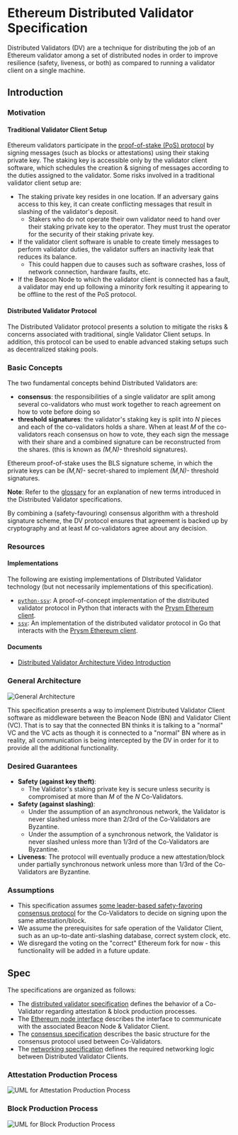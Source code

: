 # Ethereum Distributed Validator Specification

Distributed Validators (DV) are a technique for distributing the job of an Ethereum validator among a set of distributed nodes in order to improve resilience (safety, liveness, or both) as compared to running a validator client on a single machine.

## Introduction

### Motivation

#### Traditional Validator Client Setup
Ethereum validators participate in the [proof-of-stake (PoS) protocol](https://github.com/ethereum/consensus-specs) by signing messages (such as blocks or attestations) using their staking private key. The staking key is accessible only by the validator client software, which schedules the creation & signing of messages according to the duties assigned to the validator. Some risks involved in a traditional validator client setup are:
- The staking private key resides in one location. If an adversary gains access to this key, it can create conflicting messages that result in slashing of the validator's deposit.
    - Stakers who do not operate their own validator need to hand over their staking private key to the operator. They must trust the operator for the security of their staking private key.
- If the validator client software is unable to create timely messages to perform validator duties, the validator suffers an inactivity leak that reduces its balance.
    - This could happen due to causes such as software crashes, loss of network connection, hardware faults, etc.
- If the Beacon Node to which the validator client is connected has a fault, a validator may end up following a minority fork resulting it appearing to be offline to the rest of the PoS protocol.

#### Distributed Validator Protocol
The Distributed Validator protocol presents a solution to mitigate the risks & concerns associated with traditional, single Validator Client setups. In addition, this protocol can be used to enable advanced staking setups such as decentralized staking pools.

### Basic Concepts

The two fundamental concepts behind Distributed Validators are:
- **consensus**: the responsibilities of a single validator are split among several co-validators who must work together to reach agreement on how to vote before doing so
- **threshold signatures**: the validator's staking key is split into *N* pieces and each of the co-validators holds a share. When at least *M* of the co-validators reach consensus on how to vote, they each sign the message with their share and a combined signature can be reconstructed from the shares. (this is known as *(M,N)-* threshold signatures).

Ethereum proof-of-stake uses the BLS signature scheme, in which the private keys can be *(M,N)-* secret-shared to implement *(M,N)-* threshold signatures.

**Note**: Refer to the [glossary](glossary.md) for an explanation of new terms introduced in the Distributed Validator specifications.

By combining a (safety-favouring) consensus algorithm with a threshold signature scheme, the DV protocol ensures that agreement is backed up by cryptography and at least *M* co-validators agree about any decision.

### Resources

#### Implementations

The following are existing implementations of DIstributed Validator technology (but not necessarily implementations of this specification).

- [`python-ssv`](https://github.com/dankrad/python-ssv): A proof-of-concept implementation of the distributed validator protocol in Python that interacts with the [Prysm Ethereum client](https://github.com/prysmaticlabs/prysm).
- [`ssv`](https://github.com/bloxapp/ssv): An implementation of the distributed validator protocol in Go that interacts with the [Prysm Ethereum client](https://github.com/prysmaticlabs/prysm).

#### Documents
- [Distributed Validator Architecture Video Introduction](https://www.youtube.com/watch?v=awBX1SrXOhk)

### General Architecture

![General Architecture](figures/general-architecture.png)

This specification presents a way to implement Distributed Validator Client software as middleware between the Beacon Node (BN) and Validator Client (VC). That is to say that the connected BN thinks it is talking to a "normal" VC and the VC acts as though it is connected to a "normal" BN where as in reality, all communication is being intercepted by the DV in order for it to provide all the additional functionality.

### Desired Guarantees
- **Safety (against key theft)**:
    - The Validator's staking private key is secure unless security is compromised at more than *M* of the *N* Co-Validators.
- **Safety (against slashing)**: 
    - Under the assumption of an asynchronous network, the Validator is never slashed unless more than 2/3rd of the Co-Validators are Byzantine.
    - Under the assumption of a synchronous network, the Validator is never slashed unless more than 1/3rd of the Co-Validators are Byzantine.
- **Liveness**: The protocol will eventually produce a new attestation/block under partially synchronous network unless more than 1/3rd of the Co-Validators are Byzantine.

### Assumptions
- This specification assumes [some leader-based safety-favoring consensus protocol](src/dvspec/consensus.py) for the Co-Validators to decide on signing upon the same attestation/block.
- We assume the prerequisites for safe operation of the Validator Client, such as an up-to-date anti-slashing database, correct system clock, etc.
- We disregard the voting on the "correct" Ethereum fork for now - this functionality will be added in a future update.

## Spec

The specifications are organized as follows:
- The [distributed validator specification](src/dvspec/spec.py) defines the behavior of a Co-Validator regarding attestation & block production processes.
- The [Ethereum node interface](src/dvspec/eth_node_interface.py) describes the interface to communicate with the associated Beacon Node & Validator Client.
- The [consensus specification](src/dvspec/consensus.py) describes the basic structure for the consensus protocol used between Co-Validators.
- The [networking specification](src/dvspec/networking.py) defines the required networking logic between Distributed Validator Clients.

### Attestation Production Process

![UML for Attestation Production Process](figures/dv-attestation-production-process.png)

### Block Production Process

![UML for Block Production Process](figures/dv-block-production-process.png)
